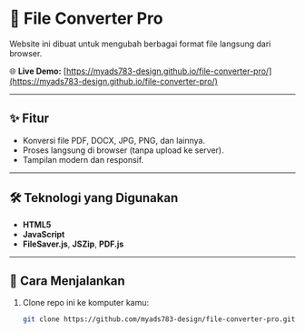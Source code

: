 # 🧩 File Converter Pro

Website ini dibuat untuk mengubah berbagai format file langsung dari browser.

🌐 **Live Demo:** [https://myads783-design.github.io/file-converter-pro/](https://myads783-design.github.io/file-converter-pro/)

---

## ✨ Fitur
- Konversi file PDF, DOCX, JPG, PNG, dan lainnya.
- Proses langsung di browser (tanpa upload ke server).
- Tampilan modern dan responsif.

---

## 🛠️ Teknologi yang Digunakan
- **HTML5**
- **JavaScript**
- **FileSaver.js**, **JSZip**, **PDF.js**

---

## 🚀 Cara Menjalankan
1. Clone repo ini ke komputer kamu:
   ```bash
   git clone https://github.com/myads783-design/file-converter-pro.git
